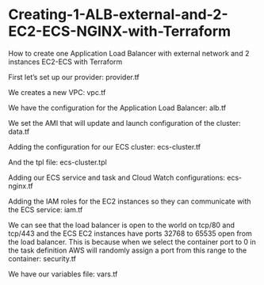 # Creating-1-ALB-external-and-2-EC2-ECS-NGINX-with-Terraform
How to create one Application Load Balancer with external network and 2 instances EC2-ECS with Terraform

First let’s set up our provider: provider.tf

We creates a new VPC: vpc.tf

We have the configuration for the Application Load Balancer: alb.tf

We set the AMI that will update and launch configuration of the cluster: data.tf

Adding the configuration for our ECS cluster: ecs-cluster.tf

And the tpl file: ecs-cluster.tpl

Adding our ECS service and task and Cloud Watch configurations: ecs-nginx.tf

Adding the IAM roles for the EC2 instances so they can communicate with the ECS service: iam.tf

We can see that the load balancer is open to the world on tcp/80 and tcp/443 and the ECS EC2 instances have ports 32768 to 65535 open from the load balancer. This is because when we select the container port to 0 in the task definition AWS will randomly assign a port from this range to the container: security.tf

We have our variables file: vars.tf

